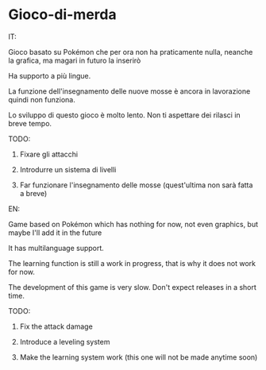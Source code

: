 # Gioco-di-merda

IT:

Gioco basato su Pokémon che per ora non ha praticamente nulla, neanche la grafica, ma magari in futuro la inserirò

Ha supporto a più lingue. 

La funzione dell'insegnamento delle nuove mosse è ancora in lavorazione quindi non funziona.

Lo sviluppo di questo gioco è molto lento. Non ti aspettare dei rilasci in breve tempo.

TODO:

1) Fixare gli attacchi

2) Introdurre un sistema di livelli

3) Far funzionare l'insegnamento delle mosse (quest'ultima non sarà fatta a breve)

EN:

Game based on Pokémon which has nothing for now, not even graphics, but maybe I'll add it in the future

It has multilanguage support.

The learning function is still a work in progress, that is why it does not work for now.

The development of this game is very slow. Don't expect releases in a short time.

TODO:

1) Fix the attack damage

2) Introduce a leveling system

3) Make the learning system work (this one will not be made anytime soon)
